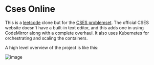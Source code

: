 # Cses Online

This is a [leetcode](https://leetcode.com/) clone but for the [CSES problemset](https://cses.fi/problemset/).
The official CSES website doesn't have a built-in text editor, and this adds one
in using CodeMirror along with a complete overhaul. It also uses Kubernetes for
orchestrating and scaling the containers.

A high level overview of the project is like this:

![image](https://github.com/user-attachments/assets/88ba61eb-2735-42ca-a3da-ee9dd91ec42c) 
